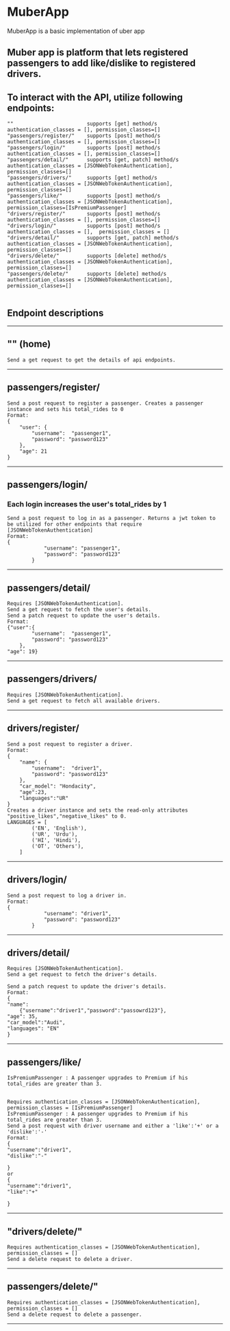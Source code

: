 # MuberApp
MuberApp is a basic implementation of uber app


## Muber app is platform that lets registered passengers to add like/dislike to registered drivers.


## To interact with the API, utilize following endpoints:

```
""                        supports [get] method/s                     authentication_classes = [], permission_classes=[]
"passengers/register/"    supports [post] method/s                    authentication_classes = [], permission_classes=[]
"passengers/login/"       supports [post] method/s                    authentication_classes = [], permission_classes=[]
"passengers/detail/"      supports [get, patch] method/s              authentication_classes = [JSONWebTokenAuthentication], permission_classes=[]
"passengers/drivers/"     supports [get] method/s                     authentication_classes = [JSONWebTokenAuthentication], permission_classes=[]
"passengers/like/"        supports [post] method/s                    authentication_classes = [JSONWebTokenAuthentication], permission_classes=[IsPremiumPassenger]
"drivers/register/"       supports [post] method/s                    authentication_classes = [], permission_classes=[]
"drivers/login/"          supports [post] method/s                    authentication_classes = [],  permission_classes = []
"drivers/detail/"         supports [get, patch] method/s               authentication_classes = [JSONWebTokenAuthentication], permission_classes=[]
"drivers/delete/"         supports [delete] method/s                  authentication_classes = [JSONWebTokenAuthentication], permission_classes=[]
"passengers/delete/"      supports [delete] method/s                  authentication_classes = [JSONWebTokenAuthentication], permission_classes=[]


```

## Endpoint descriptions
----------------------------------
## "" (home)
```
Send a get request to get the details of api endpoints. 
```
----------------------------------
## passengers/register/   
```
Send a post request to register a passenger. Creates a passenger instance and sets his total_rides to 0
Format:
{
    "user": {
        "username":  "passenger1",
        "password": "password123"
    },
    "age": 21
}
```
----------------------------------
## passengers/login/
### Each login increases the user's total_rides by 1
```
Send a post request to log in as a passenger. Returns a jwt token to be utilized for other endpoints that require [JSONWebTokenAuthentication]
Format:
{
            "username": "passenger1",
            "password": "password123"
        }

```
----------------------------------
## passengers/detail/
```
Requires [JSONWebTokenAuthentication].
Send a get request to fetch the user's details.
Send a patch request to update the user's details.
Format:
{"user":{
        "username":  "passenger1",
        "password": "password123"
    },
"age": 19}  
```
----------------------------------
## passengers/drivers/
```
Requires [JSONWebTokenAuthentication].
Send a get request to fetch all available drivers.
```
----------------------------------
## drivers/register/
```
Send a post request to register a driver.
Format:
{
    "name": {
        "username":  "driver1",
        "password": "password123"
    },
    "car_model": "Hondacity",
    "age":23,
    "languages":"UR"
}
Creates a driver instance and sets the read-only attributes "positive_likes","negative_likes" to 0.
LANGUAGES = [
        ('EN', 'English'),
        ('UR', 'Urdu'),
        ('HI', 'Hindi'),
        ('OT', 'Others'),
    ]
```
----------------------------------
## drivers/login/
```
Send a post request to log a driver in.
Format:
{
            "username": "driver1",
            "password": "password123"
        }

```
----------------------------------

## drivers/detail/
```
Requires [JSONWebTokenAuthentication].
Send a get request to fetch the driver's details.

Send a patch request to update the driver's details.
Format:
{
"name":
    {"username":"driver1","password":"passowrd123"},
"age": 35,
"car_model":"Audi",
"languages": "EN"
}
```
----------------------------------
## passengers/like/

```
IsPremiumPassenger : A passenger upgrades to Premium if his total_rides are greater than 3.


Requires authentication_classes = [JSONWebTokenAuthentication], permission_classes = [IsPremiumPassenger]
IsPremiumPassenger : A passenger upgrades to Premium if his total_rides are greater than 3.
Send a post request with driver username and either a 'like':'+' or a 'dislike':'-'
Format:
{
"username":"driver1",
"dislike":"-"

}
or
{
"username":"driver1",
"like":"+"

}
```
----------------------------------
## "drivers/delete/"
```
Requires authentication_classes = [JSONWebTokenAuthentication], permission_classes = []
Send a delete request to delete a driver.

```
----------------------------------
## passengers/delete/"
```
Requires authentication_classes = [JSONWebTokenAuthentication], permission_classes = []
Send a delete request to delete a passenger.

```
----------------------------------


